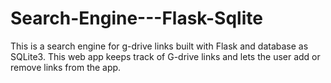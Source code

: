 # Search-Engine---Flask-Sqlite
This is a search engine for g-drive links built with Flask and database as SQLite3. This web app keeps track of G-drive links and lets the user add or remove links from the app.
